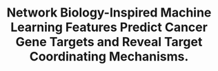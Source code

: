 ---
authors: Weiskittel TM, Cao A, Meng-Lin K, Lehmann Z, Feng B, Correia C, Zhang C,
  Wisniewski P, Zhu S, Yong Ung C, Li H
carousel: false
doi: 10.3390/ph16050752
featured: false
issue: '5'
journal: Pharmaceuticals (Basel, Switzerland)
keywords: '["systems pharmacology", "gene dependency", "systems biology"]'
landmark: false
layout: ../../layouts/Publication.astro
pmcid: PMC10223789
pmid: 37242535
r03: R03OD034496
title: Network Biology-Inspired Machine Learning Features Predict Cancer Gene Targets
  and Reveal Target Coordinating Mechanisms.
volume: '16'
year: 2023

---